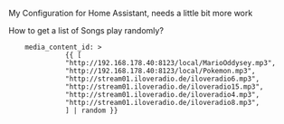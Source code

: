 My Configuration for Home Assistant, needs a little bit more work

How to get a list of Songs play randomly?

        media_content_id: >
                  {{ [
                  "http://192.168.178.40:8123/local/MarioOddysey.mp3",
                  "http://192.168.178.40:8123/local/Pokemon.mp3",
                  "http://stream01.iloveradio.de/iloveradio6.mp3",
                  "http://stream01.iloveradio.de/iloveradio15.mp3",
                  "http://stream01.iloveradio.de/iloveradio4.mp3",
                  "http://stream01.iloveradio.de/iloveradio8.mp3",
                  ] | random }}
